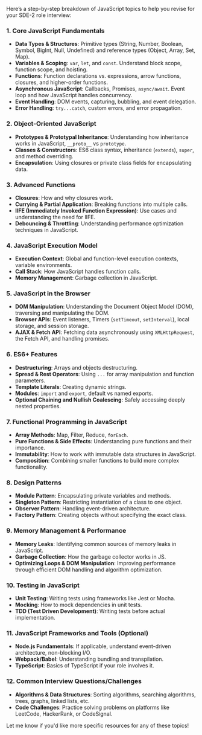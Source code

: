 Here’s a step-by-step breakdown of JavaScript topics to help you revise for your SDE-2 role interview:

### 1. **Core JavaScript Fundamentals**

- **Data Types & Structures**: Primitive types (String, Number, Boolean, Symbol, BigInt, Null, Undefined) and reference types (Object, Array, Set, Map).
- **Variables & Scoping**: `var`, `let`, and `const`. Understand block scope, function scope, and hoisting.
- **Functions**: Function declarations vs. expressions, arrow functions, closures, and higher-order functions.
- **Asynchronous JavaScript**: Callbacks, Promises, `async/await`. Event loop and how JavaScript handles concurrency.
- **Event Handling**: DOM events, capturing, bubbling, and event delegation.
- **Error Handling**: `try...catch`, custom errors, and error propagation.

### 2. **Object-Oriented JavaScript**

- **Prototypes & Prototypal Inheritance**: Understanding how inheritance works in JavaScript, `__proto__` vs `prototype`.
- **Classes & Constructors**: ES6 class syntax, inheritance (`extends`), `super`, and method overriding.
- **Encapsulation**: Using closures or private class fields for encapsulating data.

### 3. **Advanced Functions**

- **Closures**: How and why closures work.
- **Currying & Partial Application**: Breaking functions into multiple calls.
- **IIFE (Immediately Invoked Function Expression)**: Use cases and understanding the need for IIFE.
- **Debouncing & Throttling**: Understanding performance optimization techniques in JavaScript.

### 4. **JavaScript Execution Model**

- **Execution Context**: Global and function-level execution contexts, variable environments.
- **Call Stack**: How JavaScript handles function calls.
- **Memory Management**: Garbage collection in JavaScript.

### 5. **JavaScript in the Browser**

- **DOM Manipulation**: Understanding the Document Object Model (DOM), traversing and manipulating the DOM.
- **Browser APIs**: Event listeners, Timers (`setTimeout`, `setInterval`), local storage, and session storage.
- **AJAX & Fetch API**: Fetching data asynchronously using `XMLHttpRequest`, the Fetch API, and handling promises.

### 6. **ES6+ Features**

- **Destructuring**: Arrays and objects destructuring.
- **Spread & Rest Operators**: Using `...` for array manipulation and function parameters.
- **Template Literals**: Creating dynamic strings.
- **Modules**: `import` and `export`, default vs named exports.
- **Optional Chaining and Nullish Coalescing**: Safely accessing deeply nested properties.

### 7. **Functional Programming in JavaScript**

- **Array Methods**: Map, Filter, Reduce, `forEach`.
- **Pure Functions & Side Effects**: Understanding pure functions and their importance.
- **Immutability**: How to work with immutable data structures in JavaScript.
- **Composition**: Combining smaller functions to build more complex functionality.

### 8. **Design Patterns**

- **Module Pattern**: Encapsulating private variables and methods.
- **Singleton Pattern**: Restricting instantiation of a class to one object.
- **Observer Pattern**: Handling event-driven architecture.
- **Factory Pattern**: Creating objects without specifying the exact class.

### 9. **Memory Management & Performance**

- **Memory Leaks**: Identifying common sources of memory leaks in JavaScript.
- **Garbage Collection**: How the garbage collector works in JS.
- **Optimizing Loops & DOM Manipulation**: Improving performance through efficient DOM handling and algorithm optimization.

### 10. **Testing in JavaScript**

- **Unit Testing**: Writing tests using frameworks like Jest or Mocha.
- **Mocking**: How to mock dependencies in unit tests.
- **TDD (Test Driven Development)**: Writing tests before actual implementation.

### 11. **JavaScript Frameworks and Tools (Optional)**

- **Node.js Fundamentals**: If applicable, understand event-driven architecture, non-blocking I/O.
- **Webpack/Babel**: Understanding bundling and transpilation.
- **TypeScript**: Basics of TypeScript if your role involves it.

### 12. **Common Interview Questions/Challenges**

- **Algorithms & Data Structures**: Sorting algorithms, searching algorithms, trees, graphs, linked lists, etc.
- **Code Challenges**: Practice solving problems on platforms like LeetCode, HackerRank, or CodeSignal.

Let me know if you'd like more specific resources for any of these topics!

